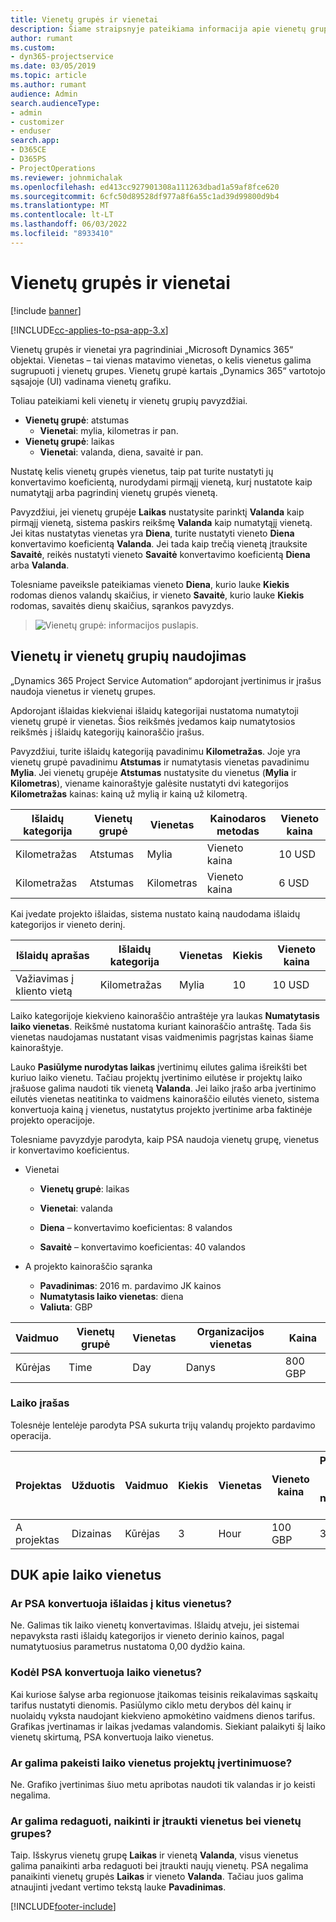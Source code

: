 ```yaml
---
title: Vienetų grupės ir vienetai
description: Šiame straipsnyje pateikiama informacija apie vienetų grupes ir vienetus.
author: rumant
ms.custom:
- dyn365-projectservice
ms.date: 03/05/2019
ms.topic: article
ms.author: rumant
audience: Admin
search.audienceType:
- admin
- customizer
- enduser
search.app:
- D365CE
- D365PS
- ProjectOperations
ms.reviewer: johnmichalak
ms.openlocfilehash: ed413cc927901308a111263dbad1a59af8fce620
ms.sourcegitcommit: 6cfc50d89528df977a8f6a55c1ad39d99800d9b4
ms.translationtype: MT
ms.contentlocale: lt-LT
ms.lasthandoff: 06/03/2022
ms.locfileid: "8933410"
---
```

# <a name="unit-groups-and-units"></a>Vienetų grupės ir vienetai

[!include [banner](../includes/psa-now-project-operations.md)]

[!INCLUDE[cc-applies-to-psa-app-3.x](../includes/cc-applies-to-psa-app-3x.md)]

Vienetų grupės ir vienetai yra pagrindiniai „Microsoft Dynamics 365“ objektai. Vienetas – tai vienas matavimo vienetas, o kelis vienetus galima sugrupuoti į vienetų grupes. Vienetų grupė kartais „Dynamics 365“ vartotojo sąsajoje (UI) vadinama vienetų grafiku. 

Toliau pateikiami keli vienetų ir vienetų grupių pavyzdžiai.
 
- **Vienetų grupė**: atstumas 
    - **Vienetai**: mylia, kilometras ir pan.
- **Vienetų grupė**: laikas
    - **Vienetai**: valanda, diena, savaitė ir pan. 

Nustatę kelis vienetų grupės vienetus, taip pat turite nustatyti jų konvertavimo koeficientą, nurodydami pirmąjį vienetą, kurį nustatote kaip numatytąjį arba pagrindinį vienetų grupės vienetą. 

Pavyzdžiui, jei vienetų grupėje **Laikas** nustatysite parinktį **Valanda** kaip pirmąjį vienetą, sistema paskirs reikšmę **Valanda** kaip numatytąjį vienetą. Jei kitas nustatytas vienetas yra **Diena**, turite nustatyti vieneto **Diena** konvertavimo koeficientą **Valanda**. Jei tada kaip trečią vienetą įtrauksite **Savaitė**, reikės nustatyti vieneto **Savaitė** konvertavimo koeficientą **Diena** arba **Valanda**. 

Tolesniame paveiksle pateikiamas vieneto **Diena**, kurio lauke **Kiekis** rodomas dienos valandų skaičius, ir vieneto **Savaitė**, kurio lauke **Kiekis** rodomas, savaitės dienų skaičius, sąrankos pavyzdys.

> ![Vienetų grupė: informacijos puslapis.](media/advanced-2.png)

## <a name="using-units-and-unit-groups"></a>Vienetų ir vienetų grupių naudojimas

„Dynamics 365 Project Service Automation“ apdorojant įvertinimus ir įrašus naudoja vienetus ir vienetų grupes. 

Apdorojant išlaidas kiekvienai išlaidų kategorijai nustatoma numatytoji vienetų grupė ir vienetas. Šios reikšmės įvedamos kaip numatytosios reikšmės į išlaidų kategorijų kainoraščio įrašus. 

Pavyzdžiui, turite išlaidų kategoriją pavadinimu **Kilometražas**. Joje yra vienetų grupė pavadinimu **Atstumas** ir numatytasis vienetas pavadinimu **Mylia**. Jei vienetų grupėje **Atstumas** nustatysite du vienetus (**Mylia** ir **Kilometras**), viename kainoraštyje galėsite nustatyti dvi kategorijos **Kilometražas** kainas: kainą už mylią ir kainą už kilometrą.

| Išlaidų kategorija  | Vienetų grupė  | Vienetas      | Kainodaros metodas  | Vieneto kaina  |
|-------------------|---------------|-----------|-------------------|-------------------|
| Kilometražas           | Atstumas      | Mylia      | Vieneto kaina    | 10 USD            |
| Kilometražas           | Atstumas      | Kilometras | Vieneto kaina    |  6 USD            |

Kai įvedate projekto išlaidas, sistema nustato kainą naudodama išlaidų kategorijos ir vieneto derinį. 

| Išlaidų aprašas        | Išlaidų kategorija  | Vienetas  | Kiekis  | Vieneto kaina   |
|----------------------------|---------------------|-------|-----------|----------------|
| Važiavimas į kliento vietą | Kilometražas             | Mylia  | 10        | 10 USD         |

Laiko kategorijoje kiekvieno kainoraščio antraštėje yra laukas **Numatytasis laiko vienetas**. Reikšmė nustatoma kuriant kainoraščio antraštę. Tada šis vienetas naudojamas nustatant visas vaidmenimis pagrįstas kainas šiame kainoraštyje.

Lauko **Pasiūlyme nurodytas laikas** įvertinimų eilutes galima išreikšti bet kuriuo laiko vienetu. Tačiau projektų įvertinimo eilutėse ir projektų laiko įrašuose galima naudoti tik vienetą **Valanda**. Jei laiko įrašo arba įvertinimo eilutės vienetas neatitinka to vaidmens kainoraščio eilutės vieneto, sistema konvertuoja kainą į vienetus, nustatytus projekto įvertinime arba faktinėje projekto operacijoje.

Tolesniame pavyzdyje parodyta, kaip PSA naudoja vienetų grupę, vienetus ir konvertavimo koeficientus.
- Vienetai

   - **Vienetų grupė**: laikas 
   - **Vienetai**: valanda 
    
    - **Diena** – konvertavimo koeficientas: 8 valandos       
    - **Savaitė** – konvertavimo koeficientas: 40 valandos  
        
- A projekto kainoraščio sąranka

    - **Pavadinimas**: 2016 m. pardavimo JK kainos 
    - **Numatytasis laiko vienetas**: diena 
    - **Valiuta**: GBP

| Vaidmuo      | Vienetų grupė | Vienetas | Organizacijos vienetas | Kaina   |
|-----------|------------|------|---------------------|---------|
| Kūrėjas | Time       | Day  | Danys          | 800 GBP |

### <a name="time-entry"></a>Laiko įrašas

Tolesnėje lentelėje parodyta PSA sukurta trijų valandų projekto pardavimo operacija.


| Projektas   | Užduotis    | Vaidmuo      | Kiekis | Vienetas  | Vieneto kaina | Pardavimo suma, kuriai neišrašyta sąskaita |
|-----------|---------|-----------|----------|-------|------------|-----------------------|
| A projektas | Dizainas  | Kūrėjas | 3        | Hour  | 100 GBP    | 300 GBP               |

## <a name="time-unit-faq"></a>DUK apie laiko vienetus

### <a name="does-psa-convert-to-different-units-in-the-case-of-expenses"></a>Ar PSA konvertuoja išlaidas į kitus vienetus?
Ne. Galimas tik laiko vienetų konvertavimas. Išlaidų atveju, jei sistemai nepavyksta rasti išlaidų kategorijos ir vieneto derinio kainos, pagal numatytuosius parametrus nustatoma 0,00 dydžio kaina.

### <a name="why-does-psa-convert-time-units"></a>Kodėl PSA konvertuoja laiko vienetus?
Kai kuriose šalyse arba regionuose įtaikomas teisinis reikalavimas sąskaitų tarifus nustatyti dienomis. Pasiūlymo ciklo metu derybos dėl kainų ir nuolaidų vyksta naudojant kiekvieno apmokėtino vaidmens dienos tarifus. Grafikas įvertinamas ir laikas įvedamas valandomis. Siekiant palaikyti šį laiko vienetų skirtumą, PSA konvertuoja laiko vienetus.

### <a name="can-time-units-be-changed-on-project-estimates"></a>Ar galima pakeisti laiko vienetus projektų įvertinimuose?
Ne. Grafiko įvertinimas šiuo metu apribotas naudoti tik valandas ir jo keisti negalima.

### <a name="can-units-and-unit-groups-be-edited-deleted-and-added"></a>Ar galima redaguoti, naikinti ir įtraukti vienetus bei vienetų grupes?
Taip. Išskyrus vienetų grupę **Laikas** ir vienetą **Valanda**, visus vienetus galima panaikinti arba redaguoti bei įtraukti naujų vienetų. PSA negalima panaikinti vienetų grupės **Laikas** ir vieneto **Valanda**. Tačiau juos galima atnaujinti įvedant vertimo tekstą lauke **Pavadinimas**.


[!INCLUDE[footer-include](../includes/footer-banner.md)]
